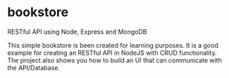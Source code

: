 # bookstore
RESTful API using Node, Express and MongoDB

This simple bookstore is been created for learning purposes. 
It is a good example for creating an RESTful API in NodeJS with CRUD functionality.
The project also shows you how to build an UI that can communicate with the API/Database.
